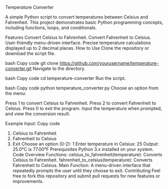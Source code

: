 Temperature Converter

A simple Python script to convert temperatures between Celsius and Fahrenheit. This project demonstrates basic Python programming concepts, including functions, loops, and conditionals.

Features
Convert Celsius to Fahrenheit.
Convert Fahrenheit to Celsius.
User-friendly menu-driven interface.
Precise temperature calculations displayed up to 2 decimal places.
How to Use
Clone the repository or download the script file.

bash
Copy code
git clone https://github.com/yourusername/temperature-converter.git
Navigate to the directory.

bash
Copy code
cd temperature-converter
Run the script.

bash
Copy code
python temperature_converter.py
Choose an option from the menu:

Press 1 to convert Celsius to Fahrenheit.
Press 2 to convert Fahrenheit to Celsius.
Press 0 to exit the program.
Input the temperature when prompted, and view the conversion result.

Example
Input:
Copy code
1. Celsius to Fahrenheit
2. Fahrenheit to Celsius
0. Exit
Choose an option (0-2): 1
Enter temperature in Celsius: 25
Output:
25.0°C is 77.00°F
Prerequisites
Python 3.x installed on your system.
Code Overview
Functions:
celsius_to_fahrenheit(temperature): Converts Celsius to Fahrenheit.
fahrenheit_to_celsius(temperature): Converts Fahrenheit to Celsius.
Main Function:
A menu-driven interface that repeatedly prompts the user until they choose to exit.
Contributing
Feel free to fork this repository and submit pull requests for new features or improvements.